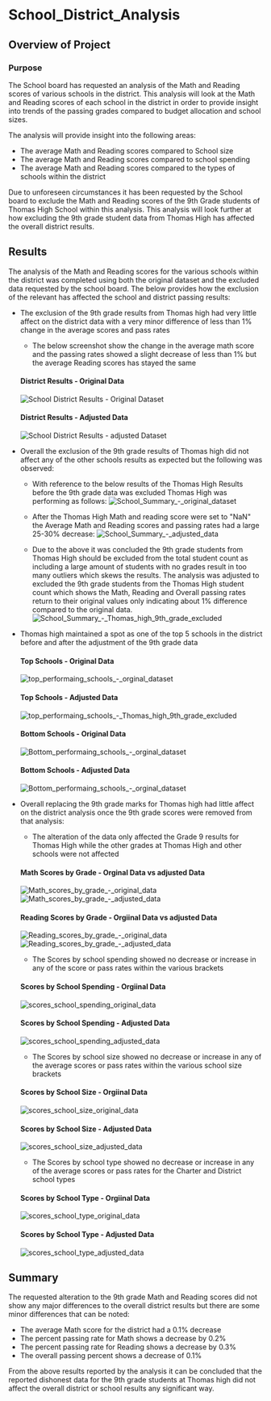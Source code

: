 # School_District_Analysis

## Overview of Project

### Purpose
The School board has requested an analysis of the Math and Reading scores of various schools in the district.
This analysis will look at the Math and Reading scores of each school in the district in order to provide insight into trends of the passing grades compared to budget allocation and school sizes.

The analysis will provide insight into the following areas:
 - The average Math and Reading scores compared to School size
 - The average Math and Reading scores compared to school spending
 - The average Math and Reading scores compared to the types of schools within the district
 
Due to unforeseen circumstances it has been requested by the School board to exclude the Math and Reading scores of the 9th Grade students of Thomas High School within this analysis.
This analysis will look further at how excluding the 9th grade student data from Thomas High has affected the overall district results.

## Results
The analysis of the Math and Reading scores for the various schools within the district was completed using both the original dataset and the excluded data requested by the school board.
The below provides how the exclusion of the relevant has affected the school and district passing results:

 - The exclusion of the 9th grade results from Thomas high had very little affect on the district data with a very minor difference of less than 1% change in the average scores and pass rates
	- The below screenshot show the change in the average math score and the passing rates showed a slight decrease of less than 1% but the average Reading scores has stayed the same
	#### District Results - Original Data
	![School District Results - Original Dataset](/analysis/School_District_Results_-_Original_Dataset.PNG)
	#### District Results - Adjusted Data
	![School District Results - adjusted Dataset](/analysis/School_District_Results_-_adjusted_data.PNG)

 - Overall the exclusion of the 9th grade results of Thomas high did not affect any of the other schools results as expected but the following was observed:
	- With reference to the below results of the Thomas High Results before the 9th grade data was excluded Thomas High was performing as follows:
	![School_Summary_-_original_dataset](/analysis/School_Summary_-_original_dataset.PNG)
	
	- After the Thomas High Math and reading score were set to "NaN" the Average Math and Reading scores and passing rates had a large 25-30% decrease:
	![School_Summary_-_adjusted_data](/analysis/School_Summary_-_adjusted_data.PNG)
	
	- Due to the above it was concluded the 9th grade students from Thomas High should be excluded from the total student count as including a large amount of students with no grades result in too many outliers which skews the results. 
	The analysis was adjusted to excluded the 9th grade students from the Thomas High student count which shows the Math, Reading and Overall passing rates return to their original values only indicating about 1% difference
	compared to the original data.
	![School_Summary_-_Thomas_high_9th_grade_excluded](/analysis/School_Summary_-_Thomas_high_9th_grade_excluded.PNG)
 
 - Thomas high maintained a spot as one of the top 5 schools in the district before and after the adjustment of the 9th grade data
	#### Top Schools - Original Data
	![top_performaing_schools_-_orginal_dataset](/analysis/top_performaing_schools_-_orginal_dataset.PNG)
	#### Top Schools - Adjusted Data
	![top_performaing_schools_-_Thomas_high_9th_grade_excluded](/analysis/top_performaing_schools_-_Thomas_high_9th_grade_excluded.PNG)
	
	#### Bottom Schools - Original Data
	![Bottom_performaing_schools_-_orginal_dataset](/analysis/Bottom_performaing_schools_-_orginal_dataset.PNG)
	#### Bottom Schools - Adjusted Data
	![Bottom_performaing_schools_-_orginal_dataset](/analysis/Bottom_performaing_schools_-_Thomas_high_9th_grade_excluded.PNG)


 - Overall replacing the 9th grade marks for Thomas high had little affect on the district analysis once the 9th grade scores were removed from that analysis:
	- The alteration of the data only affected the Grade 9 results for Thomas High while the other grades at Thomas High and other schools were not affected
	#### Math Scores by Grade - Orginal Data vs adjusted Data
	![Math_scores_by_grade_-_original_data](/analysis/Math_scores_by_grade_-_original_data.PNG) ![Math_scores_by_grade_-_adjusted_data](/analysis/Math_scores_by_grade_-_adjusted_data.PNG)
	#### Reading Scores by Grade - Orgiinal Data vs adjusted Data
	![Reading_scores_by_grade_-_original_data](/analysis/Math_scores_by_grade_-_original_data.PNG) ![Reading_scores_by_grade_-_adjusted_data](/analysis/Math_scores_by_grade_-_adjusted_data.PNG)
	- The Scores by school spending showed no decrease or increase in any of the score or pass rates within the various brackets
	#### Scores by School Spending - Orgiinal Data
	![scores_school_spending_original_data](/analysis/scores_school_spending_original_data.PNG)
	#### Scores by School Spending - Adjusted Data
	![scores_school_spending_adjusted_data](/analysis/scores_school_spending_adjusted_data.PNG)
	- The Scores by school size showed no decrease or increase in any of the average scores or pass rates within the various school size brackets
	#### Scores by School Size - Orgiinal Data
	![scores_school_size_original_data](/analysis/scores_school_size_original_data.PNG)
	#### Scores by School Size - Adjusted Data
	![scores_school_size_adjusted_data](/analysis/scores_school_size_adjusted_data.PNG)
	- The Scores by school type showed no decrease or increase in any of the average scores or pass rates for the Charter and District school types
	#### Scores by School Type - Orgiinal Data
	![scores_school_type_original_data](/analysis/scores_school_type_original_data.PNG)
	#### Scores by School Type - Adjusted Data
	![scores_school_type_adjusted_data](/analysis/scores_school_type_adjusted_data.PNG)

## Summary

The requested alteration to the 9th grade Math and Reading scores did not show any major differences to the overall district results but there are some minor differences that can be noted:
 - The average Math score for the district had a 0.1% decrease 
 - The percent passing rate for Math shows a decrease by 0.2%
 - The percent passing rate for Reading shows a decrease by 0.3%
 - The overall passing percent shows a decrease of 0.1%
 
From the above results reported by the analysis it can be concluded that the reported dishonest data for the 9th grade students at Thomas high did not affect the overall district or school results any significant way.
